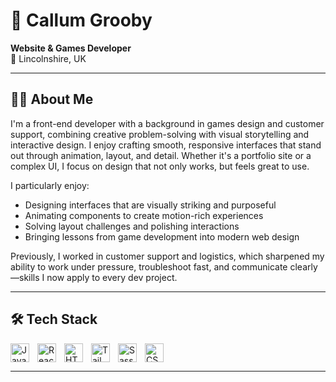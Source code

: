 # 👋 Callum Grooby

**Website & Games Developer**  
📍 Lincolnshire, UK

---

## 👨‍💻 About Me

I'm a front-end developer with a background in games design and customer support, combining creative problem-solving with visual storytelling and interactive design. I enjoy crafting smooth, responsive interfaces that stand out through animation, layout, and detail. Whether it's a portfolio site or a complex UI, I focus on design that not only works, but feels great to use.

I particularly enjoy:
- Designing interfaces that are visually striking and purposeful
- Animating components to create motion-rich experiences
- Solving layout challenges and polishing interactions
- Bringing lessons from game development into modern web design

Previously, I worked in customer support and logistics, which sharpened my ability to work under pressure, troubleshoot fast, and communicate clearly—skills I now apply to every dev project.

---

## 🛠 Tech Stack

<img align="left" alt="JavaScript" width="30px" style="padding-right:10px;" src="https://cdn.jsdelivr.net/gh/devicons/devicon@latest/icons/javascript/javascript-original.svg" />
<img align="left" alt="React" width="30px" style="padding-right:10px;" src="https://cdn.jsdelivr.net/gh/devicons/devicon@latest/icons/react/react-original.svg" />
<img align="left" alt="HTML" width="30px" style="padding-right:10px;" src="https://cdn.jsdelivr.net/gh/devicons/devicon@latest/icons/html5/html5-original.svg" />
<img align="left" alt="Tailwind CSS" width="30px" style="padding-right:10px;" src="https://cdn.jsdelivr.net/gh/devicons/devicon@latest/icons/tailwindcss/tailwindcss-original.svg" />
<img align="left" alt="Sass" width="30px" style="padding-right:10px;" src="https://cdn.jsdelivr.net/gh/devicons/devicon@latest/icons/sass/sass-original.svg" />
<img align="left" alt="CSS" width="30px" style="padding-right:10px;" src="https://cdn.jsdelivr.net/gh/devicons/devicon@latest/icons/css3/css3-original.svg" />
<br clear="left" />

---
